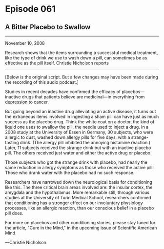 # Episode 061

## A Bitter Placebo to Swallow

---

November 10, 2008

Research shows that the items surrounding a successful medical treatment, like the type of drink we use to wash down a pill, can sometimes be as effective as the pill itself. Christie Nicholson reports

---

[Below is the original script. But a few changes may have been made during the recording of this audio podcast.]

Studies in recent decades have confirmed the efficacy of placebos—inactive drugs that patients believe are medicinal—in everything from depression to cancer.

But going beyond an inactive drug alleviating an active disease, it turns out the extraneous items involved in ingesting a sham pill can have just as much success as the placebo drug. Think the white coat on a doctor, the kind of liquid one uses to swallow the pill, the needle used to inject a drug. In a 2008 study at the University of Essen in Germany, 30 subjects, who were allergic to dust, washed down allergy pills for five days, with a strange-tasting drink. (The allergy pill inhibited the annoying histamine reaction.) Later, 11 subjects received the strange drink but with an inactive placebo pill. The others received just water and either the active drug or placebo.

Those subjects who got the strange drink with placebo, had nearly the same reduction in allergy symptoms as those who received the active pill! Those who drank water with the placebo had no such response.

Researchers have narrowed down the neurological basis for conditioning like this. The three critical brain areas involved are: the insular cortex, the amygdala and the hypothalamus. More remarkable still, through various studies at the University of Turin Medical School, researchers confirmed that conditioning has a stronger effect on our involuntary physiology processes, like an allergic reaction, than our conscious belief in a placebo pill does.

For more on placebos and other conditioning stories, please stay tuned for the article, "Cure in the Mind," in the upcoming issue of Scientific American Mind.

—Christie Nicholson

